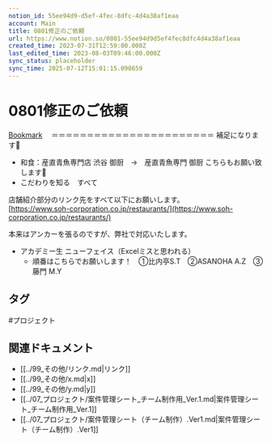 ```yaml
---
notion_id: 55ee94d9-d5ef-4fec-8dfc-4d4a38af1eaa
account: Main
title: 0801修正のご依頼
url: https://www.notion.so/0801-55ee94d9d5ef4fec8dfc4d4a38af1eaa
created_time: 2023-07-31T12:59:00.000Z
last_edited_time: 2023-08-03T09:46:00.000Z
sync_status: placeholder
sync_time: 2025-07-12T15:01:15.098659
---
```

# 0801修正のご依頼

[Bookmark](https://s.monji.tech/rus6f)
　＝＝＝＝＝＝＝＝＝＝＝＝＝＝＝＝＝＝＝＝＝＝＝
補足になります🙏
- 和食：産直青魚専門店 渋谷 御厨　→　産直青魚専門 御厨
こちらもお願い致します🙏
- こだわりを知る　すべて

店舗紹介部分のリンク先をすべて以下にお願いします。									
[https://www.soh-corporation.co.jp/restaurants/](https://www.soh-corporation.co.jp/restaurants/)									

本来はアンカーを張るのですが、弊社で対応いたします。
- アカデミー生 ニューフェイス（Excelミスと思われる）
  - 順番はこちらでお願いします！　①比内亭S.T　②ASANOHA A.Z　③藤門 M.Y

## タグ

#プロジェクト 

## 関連ドキュメント

- [[../99_その他/リンク.md|リンク]]
- [[../99_その他/x.md|x]]
- [[../99_その他/y.md|y]]
- [[../07_プロジェクト/案件管理シート_チーム制作用_Ver.1.md|案件管理シート_チーム制作用_Ver.1]]
- [[../07_プロジェクト/案件管理シート（チーム制作）.Ver1.md|案件管理シート（チーム制作）.Ver1]]
